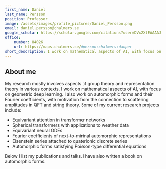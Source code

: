 ```yaml
---
first_name: Daniel
last_name: Persson
position: Professor
image: /assets/images/profile_pictures/Daniel_Persson.png
email: daniel.persson@chalmers.se
google_scholar: https://scholar.google.com/citations?user=DVx2XtEAAAAJ
office:
    number: H4026
    url: https://maps.chalmers.se/#person:chalmers:danper
short_description: I work on mathematical aspects of AI, with focus on geometric deep learning. I also work on automorphic forms and their Fourier coefficients, with motivation from physics.
---
```

   
## About me
My research mostly involves aspects of group theory and representation theory in various contexts. I work on mathematical aspects of AI, with focus on geometric deep learning. I also work on automorphic forms and their Fourier coefficients, with motivation from the connection to scattering amplitudes in QFT and string theory.
Some of my current research projects include:
- Equivariant attention in transformer networks
- Spherical transformers with applications to weather data 
- Equivariant neural ODEs
- Fourier coefficients of next-to-mininal automorphic representations
- Eisenstein series attached to quaterionic discrete series
- Automorphic forms satisfying Poisson-type differential equations


Below I list my publications and talks. I have also written a book on automorphic forms.